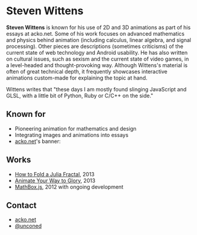 # Steven Wittens

**Steven Wittens** is known for his use of 2D and 3D animations as part of his
essays at acko.net. Some of his work focuses on advanced mathematics and
physics behind animation (including calculus, linear algebra, and signal
processing). Other pieces are descriptions (sometimes criticisms) of the
current state of web technology and Android usability. He has also written on
cultural issues, such as sexism and the current state of video games, in a
level-headed and thought-provoking way. Although Wittens's material is often of
great technical depth, it frequently showcases interactive animations
custom-made for explaining the topic at hand.

Wittens writes that "these days I am mostly found slinging JavaScript and GLSL,
with a little bit of Python, Ruby or C/C++ on the side."

## Known for
* Pioneering animation for mathematics and design
* Integrating images and animations into essays
* [acko.net](http://acko.net/)'s banner:

## Works

* [How to Fold a Julia Fractal](http://acko.net/blog/how-to-fold-a-julia-fractal/), 2013
* [Animate Your Way to Glory](http://acko.net/blog/animate-your-way-to-glory/), 2013
* [MathBox.js](https://github.com/unconed/MathBox.js), 2012 with ongoing development

## Contact

* [acko.net](http://acko.net/)
* [@unconed](https://twitter.com/unconed)
